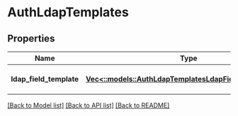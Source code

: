 # AuthLdapTemplates

## Properties
Name | Type | Description | Notes
------------ | ------------- | ------------- | -------------
**ldap_field_template** | [**Vec<::models::AuthLdapTemplatesLdapFieldTemplateItem>**](AuthLdapTemplatesLdapFieldTemplateItem.md) |  | [optional] [default to null]

[[Back to Model list]](../README.md#documentation-for-models) [[Back to API list]](../README.md#documentation-for-api-endpoints) [[Back to README]](../README.md)


